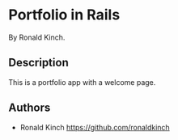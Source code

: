 # Portfolio in Rails

By Ronald Kinch.

## Description
This is a portfolio app with a welcome page.

## Authors

* Ronald Kinch https://github.com/ronaldkinch
